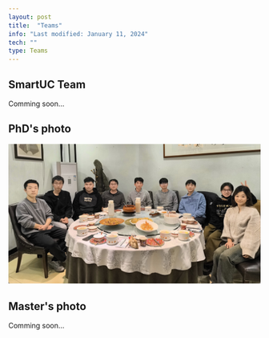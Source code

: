```yaml
---
layout: post
title:  "Teams"
info: "Last modified: January 11, 2024"
tech: ""
type: Teams
---
```


## SmartUC Team 
Comming soon...  


## PhD's photo
<img src="/assets/img/phd_photo.jpg" />  


## Master's photo
Comming soon...  
